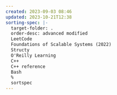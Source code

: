 ```yaml
---
created: 2023-09-03 08:46
updated: 2023-10-21T12:38
sorting-spec: |-
  target-folder: .
  order-desc: advanced modified
  LeetCode
  Foundations of Scalable Systems (2022) 
  Structy
  O'Reilly Learning
  C++
  C++ reference
  Bash
  %
  sortspec
---
```

